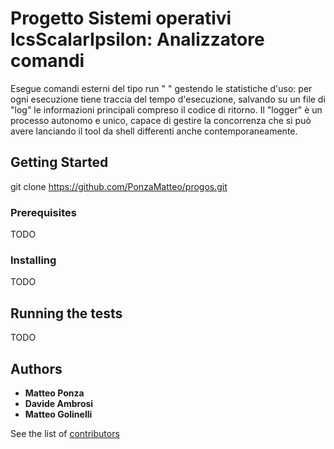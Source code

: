 # Progetto Sistemi operativi IcsScalarIpsilon: Analizzatore comandi

Esegue comandi esterni del tipo run "<cmd> <args>" gestendo le statistiche d'uso:
per ogni esecuzione tiene traccia del tempo d'esecuzione, salvando su un file di "log" le informazioni principali compreso il codice di ritorno.
Il "logger" è un processo autonomo e unico, capace di gestire la concorrenza che si può avere lanciando il tool da shell differenti anche contemporaneamente.

## Getting Started

git clone https://github.com/PonzaMatteo/progos.git

### Prerequisites

TODO

### Installing

TODO

## Running the tests

TODO

## Authors

* **Matteo Ponza**
* **Davide Ambrosi**
* **Matteo Golinelli**


See the list of [contributors](https://github.com/PonzaMatteo/progos/graphs/contributors)
